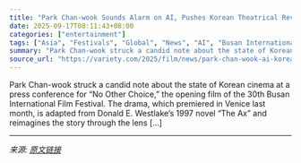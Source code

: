 ```yaml
---
title: "Park Chan-wook Sounds Alarm on AI, Pushes Korean Theatrical Revival With Busan Opener ‘No Other Choice’: ‘A Fear We All Share’"
date: 2025-09-17T08:11:43+08:00
categories: ["entertainment"]
tags: ["Asia", "Festivals", "Global", "News", "AI", "Busan International Film Festival", "No Other Choice", "Park Chan-wook"]
summary: "Park Chan-wook struck a candid note about the state of Korean cinema at a press conference for “No Other Choice,” the opening film of the 30th Busan International Film Festival. The drama, which premi"
source_url: "https://variety.com/2025/film/news/park-chan-wook-ai-korea-theatrical-revival-busan-no-other-choice-1236521552/"
---
```


Park Chan-wook struck a candid note about the state of Korean cinema at a press conference for “No Other Choice,” the opening film of the 30th Busan International Film Festival. The drama, which premiered in Venice last month, is adapted from Donald E. Westlake’s 1997 novel &#8220;The Ax&#8221; and reimagines the story through the lens [&#8230;]

---

*来源: [原文链接](https://variety.com/2025/film/news/park-chan-wook-ai-korea-theatrical-revival-busan-no-other-choice-1236521552/)*
